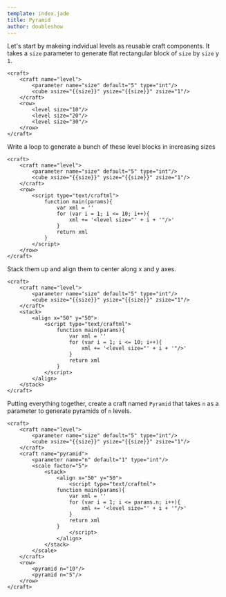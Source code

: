 ```yaml
---
template: index.jade
title: Pyramid
author: doubleshow
---
```


Let's start by makeing indvidual levels as reusable craft components. It takes a `size` parameter to generate flat rectangular block of `size` by `size` y `1`. 

```craftml
<craft>
    <craft name="level">
        <parameter name="size" default="5" type="int"/>
        <cube xsize="{{size}}" ysize="{{size}}" zsize="1"/>
    </craft>
    <row>
        <level size="10"/>
        <level size="20"/>
        <level size="30"/>
    </row>
</craft>
```

Write a loop to generate a bunch of these level blocks in increasing sizes

```craftml
<craft>
    <craft name="level">
        <parameter name="size" default="5" type="int"/>
        <cube xsize="{{size}}" ysize="{{size}}" zsize="1"/>
    </craft>
    <row>
        <script type="text/craftml">
            function main(params){
                var xml = ''
                for (var i = 1; i <= 10; i++){
                    xml += '<level size="' + i + '"/>'
                }
                return xml
            } 
        </script>
    </row>
</craft>
```

Stack them up and align them to center along x and y axes.

```craftml
<craft>
    <craft name="level">
        <parameter name="size" default="5" type="int"/>
        <cube xsize="{{size}}" ysize="{{size}}" zsize="1"/>
    </craft>
    <stack>
        <align x="50" y="50">
            <script type="text/craftml">
                function main(params){
                    var xml = ''
                    for (var i = 1; i <= 10; i++){
                        xml += '<level size="' + i + '"/>'
                    }
                    return xml
                } 
            </script>
        </align>
    </stack>
</craft>
```

Putting everything together, create a craft named `Pyramid` that takes `n` as a parameter to generate pyramids of `n` levels.

```craftml
<craft>
    <craft name="level">
        <parameter name="size" default="5" type="int"/>
        <cube xsize="{{size}}" ysize="{{size}}" zsize="1"/>
    </craft>
    <craft name="pyramid">
        <parameter name="n" default="1" type="int"/>
        <scale factor="5">
            <stack>
                <align x="50" y="50">
                    <script type="text/craftml">
                function main(params){
                    var xml = ''
                    for (var i = 1; i <= params.n; i++){
                        xml += '<level size="' + i + '"/>'
                    }
                    return xml
                } 
                    </script>
                </align>
            </stack>
        </scale>
    </craft>
    <row>
        <pyramid n="10"/>
        <pyramid n="5"/>
    </row>
</craft>
```
